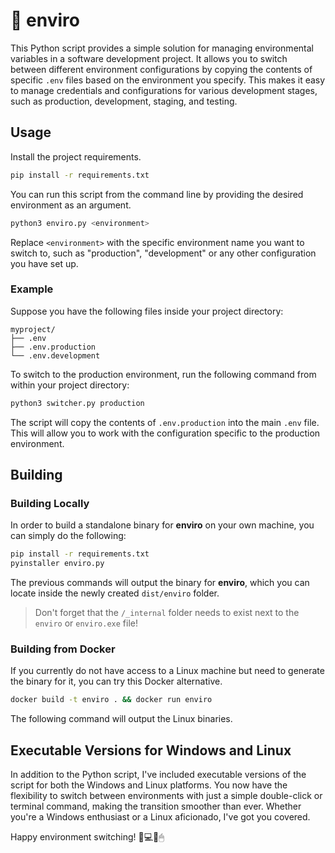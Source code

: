 # 🔮 enviro
This Python script provides a simple solution for managing environmental variables in a software development project. It allows you to switch between different environment configurations by copying the contents of specific `.env` files based on the environment you specify. This makes it easy to manage credentials and configurations for various development stages, such as production, development, staging, and testing.


## Usage
Install the project requirements.

```bash
pip install -r requirements.txt
```

You can run this script from the command line by providing the desired environment as an argument.

```bash
python3 enviro.py <environment>
```

Replace `<environment>` with the specific environment name you want to switch to, such as "production", "development" or any other configuration you have set up.


### Example
Suppose you have the following files inside your project directory:

```
myproject/
├── .env
├── .env.production
└── .env.development
```

To switch to the production environment, run the following command from within your project directory:

```bash
python3 switcher.py production
```

The script will copy the contents of `.env.production` into the main `.env` file. This will allow you to work with the configuration specific to the production environment.


## Building

### Building Locally
In order to build a standalone binary for **enviro** on your own machine, you can simply do the following:

```bash
pip install -r requirements.txt
pyinstaller enviro.py
```

The previous commands will output the binary for **enviro**, which you can locate inside the newly created `dist/enviro` folder.
>Don't forget that the `/_internal` folder needs to exist next to the `enviro` or `enviro.exe` file!


### Building from Docker
If you currently do not have access to a Linux machine but need to generate the binary for it, you can try this Docker alternative.

```bash
docker build -t enviro . && docker run enviro
```

The following command will output the Linux binaries.


## Executable Versions for Windows and Linux
In addition to the Python script, I've included executable versions of the script for both the Windows and Linux platforms. You now have the flexibility to switch between environments with just a simple double-click or terminal command, making the transition smoother than ever. Whether you're a Windows enthusiast or a Linux aficionado, I've got you covered.

Happy environment switching! 🚀💻🐧🖱
